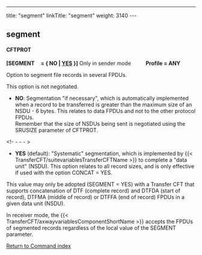---
title: "segment"
linkTitle: "segment"
weight: 3140
--- <span id="segment"></span>

## segment

#### CFTPROT

**[SEGMENT     = { NO
&#124; <u>YES</u> }]** Only in sender mode          **Profile = ANY**

Option to segment file records in several FPDUs.

This option is not negotiated.

- **NO**: Segmentation
    "if necessary", which is automatically implemented when a record to be transferred is greater
    than the maximum size of an NSDU - 6 bytes. This relates to data FPDUs
    and not to the other protocol FPDUs.  
    Remember that the size of NSDUs being sent is negotiated using the SRUSIZE
    parameter of CFTPROT.

<!- - - - >

- **YES** (default): "Systematic"
    segmentation, which is implemented by {{< TransferCFT/suitevariablesTransferCFTName >}} to complete a "data unit" (NSDU).
    This option relates to all record sizes, and is only effective
    if used with the option CONCAT = YES.

This value may only be adopted (SEGMENT = YES) with
a Transfer CFT that supports concatenation of DTF (complete record) and DTFDA
(start of record), DTFMA (middle of record) or DTFFA (end of record) FPDUs
in a given data unit (NSDU).

In receiver mode, the {{< TransferCFT/axwayvariablesComponentShortName  >}} accepts
the FPDUs of segmented records regardless of the local value of the SEGMENT
parameter.

[Return to Command index](../../)

